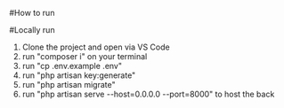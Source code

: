 #How to run

#Locally run

1. Clone the project and open via VS Code
2. run "composer i" on your terminal
3. run "cp .env.example .env"
4. run "php artisan key:generate"
5. run "php artisan migrate"
6. run "php artisan serve --host=0.0.0.0 --port=8000" to host the back